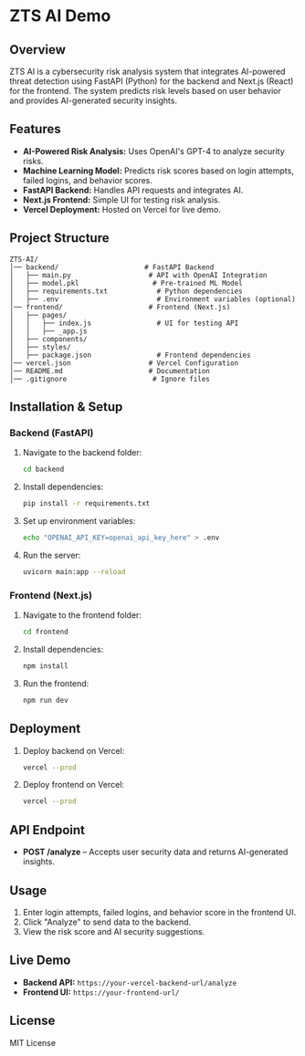 # ZTS AI Demo

## Overview
ZTS AI is a cybersecurity risk analysis system that integrates AI-powered threat detection using FastAPI (Python) for the backend and Next.js (React) for the frontend. The system predicts risk levels based on user behavior and provides AI-generated security insights.

## Features
- **AI-Powered Risk Analysis:** Uses OpenAI's GPT-4 to analyze security risks.
- **Machine Learning Model:** Predicts risk scores based on login attempts, failed logins, and behavior scores.
- **FastAPI Backend:** Handles API requests and integrates AI.
- **Next.js Frontend:** Simple UI for testing risk analysis.
- **Vercel Deployment:** Hosted on Vercel for live demo.

## Project Structure
```
ZTS-AI/
│── backend/                     # FastAPI Backend
│   ├── main.py                   # API with OpenAI Integration
│   ├── model.pkl                  # Pre-trained ML Model
│   ├── requirements.txt            # Python dependencies
│   ├── .env                        # Environment variables (optional)
│── frontend/                     # Frontend (Next.js)
│   ├── pages/
│   │   ├── index.js                # UI for testing API
│   │   ├── _app.js                 
│   ├── components/                 
│   ├── styles/                     
│   ├── package.json                # Frontend dependencies
│── vercel.json                   # Vercel Configuration
│── README.md                     # Documentation
│── .gitignore                     # Ignore files
```

## Installation & Setup
### Backend (FastAPI)
1. Navigate to the backend folder:
   ```sh
   cd backend
   ```
2. Install dependencies:
   ```sh
   pip install -r requirements.txt
   ```
3. Set up environment variables:
   ```sh
   echo "OPENAI_API_KEY=openai_api_key_here" > .env
   ```
4. Run the server:
   ```sh
   uvicorn main:app --reload
   ```

### Frontend (Next.js)
1. Navigate to the frontend folder:
   ```sh
   cd frontend
   ```
2. Install dependencies:
   ```sh
   npm install
   ```
3. Run the frontend:
   ```sh
   npm run dev
   ```

## Deployment
1. Deploy backend on Vercel:
   ```sh
   vercel --prod
   ```
2. Deploy frontend on Vercel:
   ```sh
   vercel --prod
   ```

## API Endpoint
- **POST /analyze** – Accepts user security data and returns AI-generated insights.

## Usage
1. Enter login attempts, failed logins, and behavior score in the frontend UI.
2. Click "Analyze" to send data to the backend.
3. View the risk score and AI security suggestions.

## Live Demo
- **Backend API:** `https://your-vercel-backend-url/analyze`
- **Frontend UI:** `https://your-frontend-url/`

## License
MIT License

